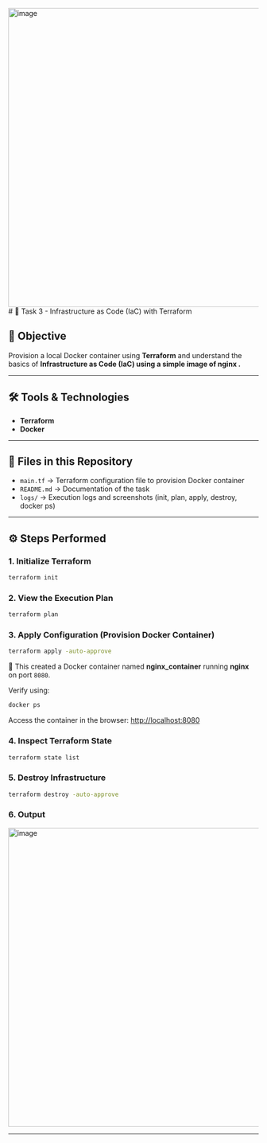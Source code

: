 <img width="1903" height="601" alt="image" src="https://github.com/user-attachments/assets/a92220b9-1371-422d-89fb-075063281e39" /># 🚀 Task 3 - Infrastructure as Code (IaC) with Terraform

## 📌 Objective
Provision a local Docker container using **Terraform** and understand the basics of **Infrastructure as Code (IaC) using a simple image of nginx .**

---

## 🛠 Tools & Technologies
- **Terraform**  
- **Docker**  

---

## 📂 Files in this Repository
- `main.tf` → Terraform configuration file to provision Docker container  
- `README.md` → Documentation of the task  
- `logs/` → Execution logs and screenshots (init, plan, apply, destroy, docker ps)

---

## ⚙️ Steps Performed

### 1. Initialize Terraform
```bash
terraform init
```

### 2. View the Execution Plan
```bash
terraform plan
```

### 3. Apply Configuration (Provision Docker Container)
```bash
terraform apply -auto-approve
```

🔹 This created a Docker container named **nginx_container** running **nginx** on port `8080`.

Verify using:
```bash
docker ps
```
Access the container in the browser: [http://localhost:8080](http://localhost:8080)

### 4. Inspect Terraform State
```bash
terraform state list
```

### 5. Destroy Infrastructure
```bash
terraform destroy -auto-approve
```

### 6. Output
<img width="1903" height="601" alt="image" src="https://github.com/user-attachments/assets/4c645146-6fc7-41e6-aa8b-c38d4e309a6f" />

---
